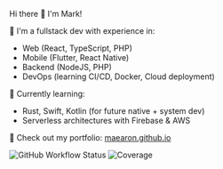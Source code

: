 Hi there 👋 I'm Mark!

🌟 I'm a fullstack dev with experience in:
- Web (React, TypeScript, PHP)
- Mobile (Flutter, React Native)
- Backend (NodeJS, PHP)
- DevOps (learning CI/CD, Docker, Cloud deployment)

🚀 Currently learning:
- Rust, Swift, Kotlin (for future native + system dev)
- Serverless architectures with Firebase & AWS

🔗 Check out my portfolio: [maearon.github.io](https://maearon.github.io)

![GitHub Workflow Status](https://img.shields.io/github/actions/workflow/status/maearon/your-repo-name/ci.yml)
![Coverage](https://img.shields.io/codecov/c/github/maearon/your-repo-name)
